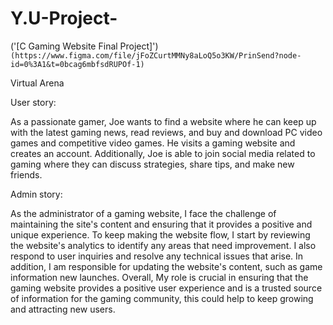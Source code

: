 # Y.U-Project-

 ('[C Gaming Website Final Project]')
 `(https://www.figma.com/file/jFoZCurtMMNy8aLoQ5o3KW/PrinSend?node-id=0%3A1&t=0bcag6mbfsdRUPOf-1)`

Virtual Arena 

User story:

As a passionate gamer, Joe wants to find a website where he can keep up with the latest gaming news, read reviews, and buy and download PC video games and competitive video games. He visits a gaming website and creates an account. Additionally, Joe is able to join social media related to gaming where they can discuss strategies, share tips, and make new friends.

Admin story:

As the administrator of a gaming website, I face the challenge of maintaining the site's content and ensuring that it provides a positive and unique experience. To keep making the website flow, I start by reviewing the website's analytics to identify any areas that need improvement. I also respond to user inquiries and resolve any technical issues that arise. In addition, I am responsible for updating the website's content, such as game information new launches. Overall, My role is crucial in ensuring that the gaming website provides a positive user experience and is a trusted source of information for the gaming community, this could help to keep growing and attracting new users. 

